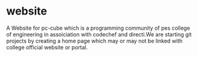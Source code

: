 # website
A Website for pc-cube which is a programming community of pes college of engineering in assoiciation with codechef and directi.We are starting git projects by creating a home page which may or may not be linked with college official website or portal.  
